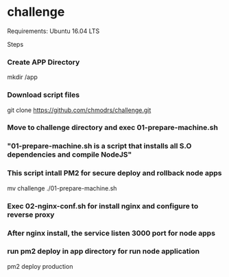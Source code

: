 # challenge

Requirements: Ubuntu 16.04 LTS

Steps

### Create APP Directory ###

mkdir /app

### Download script files ###

git clone https://github.com/chmodrs/challenge.git

### Move to challenge directory and exec 01-prepare-machine.sh ###
### "01-prepare-machine.sh is a script that installs all S.O dependencies and compile NodeJS" ###
### This script intall PM2 for secure deploy and rollback node apps ###

mv challenge
./01-prepare-machine.sh

### Exec 02-nginx-conf.sh for install nginx and configure to reverse proxy ###
### After nginx install, the service listen 3000 port for node apps ###
### run pm2 deploy in app directory for run node application ###

pm2 deploy production

